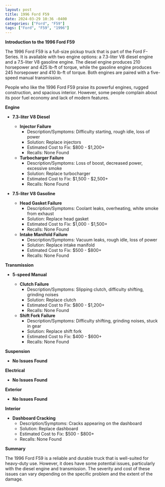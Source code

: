 ```yaml
---
layout: post
title: 1996 Ford F59
date: 2024-03-29 10:36 -0400
categories: ["Ford", "F59"]
tags: ["Ford", "F59", "1996"]
---
```

**Introduction to the 1996 Ford F59**

The 1996 Ford F59 is a full-size pickup truck that is part of the Ford F-Series. It is available with two engine options: a 7.3-liter V8 diesel engine and a 7.5-liter V8 gasoline engine. The diesel engine produces 210 horsepower and 425 lb-ft of torque, while the gasoline engine produces 245 horsepower and 410 lb-ft of torque. Both engines are paired with a five-speed manual transmission.

People who like the 1996 Ford F59 praise its powerful engines, rugged construction, and spacious interior. However, some people complain about its poor fuel economy and lack of modern features.

**Engine**

* **7.3-liter V8 Diesel**

    * **Injector Failure**
        * Description/Symptoms: Difficulty starting, rough idle, loss of power
        * Solution: Replace injectors
        * Estimated Cost to Fix: $800 - $1,200+
        * Recalls: None Found
    * **Turbocharger Failure**
        * Description/Symptoms: Loss of boost, decreased power, excessive smoke
        * Solution: Replace turbocharger
        * Estimated Cost to Fix: $1,500 - $2,500+
        * Recalls: None Found

* **7.5-liter V8 Gasoline**

    * **Head Gasket Failure**
        * Description/Symptoms: Coolant leaks, overheating, white smoke from exhaust
        * Solution: Replace head gasket
        * Estimated Cost to Fix: $1,000 - $1,500+
        * Recalls: None Found
    * **Intake Manifold Failure**
        * Description/Symptoms: Vacuum leaks, rough idle, loss of power
        * Solution: Replace intake manifold
        * Estimated Cost to Fix: $500 - $800+
        * Recalls: None Found

**Transmission**

* **5-speed Manual**

    * **Clutch Failure**
        * Description/Symptoms: Slipping clutch, difficulty shifting, grinding noises
        * Solution: Replace clutch
        * Estimated Cost to Fix: $800 - $1,200+
        * Recalls: None Found
    * **Shift Fork Failure**
        * Description/Symptoms: Difficulty shifting, grinding noises, stuck in gear
        * Solution: Replace shift fork
        * Estimated Cost to Fix: $400 - $600+
        * Recalls: None Found

**Suspension**

* **No Issues Found**

**Electrical**

* **No Issues Found**

**Exterior**

* **No Issues Found**

**Interior**

* **Dashboard Cracking**
    * Description/Symptoms: Cracks appearing on the dashboard
    * Solution: Replace dashboard
    * Estimated Cost to Fix: $500 - $800+
    * Recalls: None Found

**Summary**

The 1996 Ford F59 is a reliable and durable truck that is well-suited for heavy-duty use. However, it does have some potential issues, particularly with the diesel engine and transmission. The severity and cost of these issues can vary depending on the specific problem and the extent of the damage.
